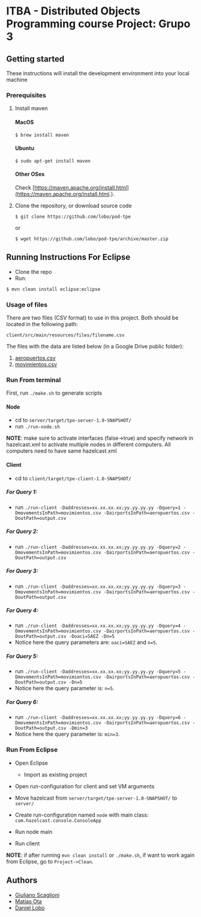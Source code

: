 # ITBA - Distributed Objects Programming course Project: Grupo 3

## Getting started
These instructions will install the development environment into your local machine

### Prerequisites

1. Install maven

	#### MacOS
	```
	$ brew install maven
	```
	
	#### Ubuntu
	```
	$ sudo apt-get install maven
	```
	
	#### Other OSes
	Check [https://maven.apache.org/install.html](https://maven.apache.org/install.html.).

2. Clone the repository, or download source code
	
	```
	$ git clone https://github.com/lobo/pod-tpe
	```
	or
	
	```
	$ wget https://github.com/lobo/pod-tpe/archive/master.zip
	```

## Running Instructions For Eclipse

* Clone the repo
* Run:

```bash
$ mvn clean install eclipse:eclipse
```

### Usage of files

There are two files (CSV format) to use in this project. Both should be located in the following path:
```
client/src/main/resources/files/filename.csv
```

The files with the data are listed below (in a Google Drive public folder):

1. [aeropuertos.csv](https://drive.google.com/file/d/1nEzF5higXIDDnJzWVuZP5TxVFUj4SBBh/view?usp=sharing)
2. [movimientos.csv](https://drive.google.com/file/d/1sGCqq8JjQ3SJ7V0_WXR_jqZHtfs0n62y/view?usp=sharing)

### Run From terminal

First, run `./make.sh` to generate scripts

#### Node

* cd to `server/target/tpe-server-1.0-SNAPSHOT/`
* run `./run-node.sh`

**NOTE**: make sure to activate interfaces (false->true) and specify network in hazelcast.xml to activate multiple nodes in different computers. All computers need to have same hazelcast.xml


#### Client

* cd to `client/target/tpe-client-1.0-SNAPSHOT/`

##### For Query 1:
* run `./run-client -Daddresses=xx.xx.xx.xx;yy.yy.yy.yy -Dquery=1 -DmovementsInPath=movimientos.csv -DairportsInPath=aeropuertos.csv -DoutPath=output.csv`

##### For Query 2:
* run `./run-client -Daddresses=xx.xx.xx.xx;yy.yy.yy.yy -Dquery=2 -DmovementsInPath=movimientos.csv -DairportsInPath=aeropuertos.csv -DoutPath=output.csv`

##### For Query 3:
* run `./run-client -Daddresses=xx.xx.xx.xx;yy.yy.yy.yy -Dquery=3 -DmovementsInPath=movimientos.csv -DairportsInPath=aeropuertos.csv -DoutPath=output.csv`

##### For Query 4: 
* run `./run-client -Daddresses=xx.xx.xx.xx;yy.yy.yy.yy -Dquery=4 -DmovementsInPath=movimientos.csv -DairportsInPath=aeropuertos.csv -DoutPath=output.csv -Doaci=SAEZ -Dn=5`
* Notice here the query parameters are: `oaci=SAEZ` and `n=5`.

##### For Query 5: 
* run `./run-client -Daddresses=xx.xx.xx.xx;yy.yy.yy.yy -Dquery=5 -DmovementsInPath=movimientos.csv -DairportsInPath=aeropuertos.csv -DoutPath=output.csv -Dn=5`
* Notice here the query parameter is: `n=5`.

##### For Query 6: 
* run `./run-client -Daddresses=xx.xx.xx.xx;yy.yy.yy.yy -Dquery=6 -DmovementsInPath=movimientos.csv -DairportsInPath=aeropuertos.csv -DoutPath=output.csv -Dmin=3`
* Notice here the query parameter is: `min=3`.

### Run From Eclipse

* Open Eclipse
  * Import as existing project

* Open run-configuration for client and set VM arguments

* Move hazelcast from `server/target/tpe-server-1.0-SNAPSHOT/` to `server/`

* Create run-configuration named `node` with main class: `com.hazelcast.console.ConsoleApp`

* Run node main

* Run client

**NOTE**: if after running `mvn clean install` or `./make.sh`, if want to work again from Eclipse, go to `Project->Clean`.

## Authors

* [Giuliano Scaglioni](https://github.com/giulianos)
* [Matias Ota](https://github.com/m074)
* [Daniel Lobo](https://github.com/lobo)

